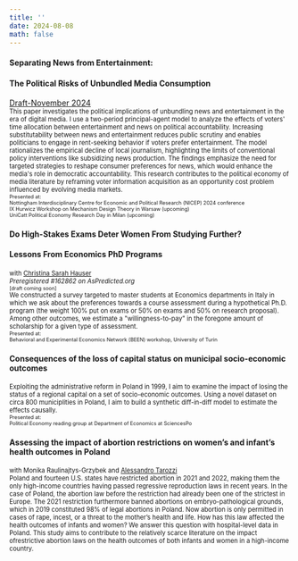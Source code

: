 ```yaml
---
title: ''
date: 2024-08-08
math: false
---
```

#### Separating News from Entertainment:
#### The Political Risks of Unbundled Media Consumption
<span style="font-size:1em;">[Draft-November 2024](/uploads/Media_paper_Nov29.pdf)</span> \
<span style="font-size:0.8em;">  This paper investigates the political implications of unbundling news and entertainment in the era of digital media. I use a two-period principal-agent model to analyze the effects of voters' time allocation between entertainment and news on political accountability. Increasing substitutability between news and entertainment reduces public scrutiny and enables politicians to engage in rent-seeking behavior if voters prefer entertainment. The model rationalizes the empirical decline of local journalism, highlighting the limits of conventional policy interventions like subsidizing news production. The findings emphasize the need for targeted strategies to reshape consumer preferences for news, which would enhance the media's role in democratic accountability. This research contributes to the political economy of media literature by reframing voter information acquisition as an opportunity cost problem influenced by evolving media markets.</span> \
<span style="font-size:0.65em;"> Presented at:\
Nottingham Interdisciplinary Centre for Economic and Political Research (NICEP) 2024 conference \
IX Hurwicz Workshop on Mechanism Design Theory in Warsaw (upcoming)\
UniCatt Political Economy Research Day in Milan (upcoming)
</span>

#### Do High-Stakes Exams Deter Women From Studying Further?
#### Lessons From Economics PhD Programs
<span style="font-size:0.8em;"> with [Christina Sarah Hauser](https://sites.google.com/view/christinasarahhauser)\
*Preregistered #162862 on AsPredicted.org*</span> \
<span style="font-size:0.65em;">[draft coming soon]</span> \
<span style="font-size:0.8em;"> We constructed a survey targeted to master students at Economics departments in Italy in which we ask about the preferences towards a course assessment during a hypothetical Ph.D. program (the weight 100% put on exams or 50% on exams and 50% on research proposal). Among other outcomes, we estimate a "willingness-to-pay" in the foregone amount of scholarship for a given type of assessment. </span> \
<span style="font-size:0.65em;"> Presented at:\
Behavioral and Experimental Economics Network (BEEN) workshop, University of Turin </span>

#### Consequences of the loss of capital status on municipal socio-economic outcomes
<span style="font-size:0.8em;">Exploiting the administrative reform in Poland in 1999, I aim to examine the impact of losing the status of a regional capital on a set of socio-economic outcomes. Using a novel dataset on circa 800 municiplities in Poland, I aim to build a synthetic diff-in-diff model to estimate the effects causally. </span> \
<span style="font-size:0.65em;"> Presented at:\
Political Economy reading group at Department of Economics at SciencesPo </span>

#### Assessing the impact of abortion restrictions on women’s and infant’s health outcomes in Poland
<span style="font-size:0.8em;"> with Monika Raulinajtys-Grzybek and [Alessandro Tarozzi](https://sites.google.com/site/alessandrotarozzi/home)\
Poland and fourteen U.S. states have restricted abortion in 2021 and 2022, making them the only high-income countries having passed regressive reproduction laws in recent years. In the case of Poland, the abortion law before the restriction had already been one of the strictest in Europe. The 2021 restriction furthermore banned abortions on embryo-pathological grounds, which in 2019 constituted 98% of legal abortions in Poland. Now abortion is only permitted in cases of rape, incest, or a threat to the mother’s health and life. How has this law affected the health outcomes of infants and women? We answer this question with hospital-level data in Poland. This study aims to contribute to the relatively scarce literature on the impact ofrestrictive abortion laws on the health outcomes of both infants and women in a high-income country. </span>
